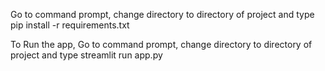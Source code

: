 Go to command prompt, change directory to directory of project and type pip install -r requirements.txt

To Run the app, Go to command prompt, change directory to directory of project and type streamlit run app.py
